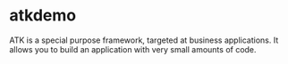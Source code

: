 atkdemo
=======

ATK is a special purpose framework, targeted at business applications. It allows you to build an application with very small amounts of code.